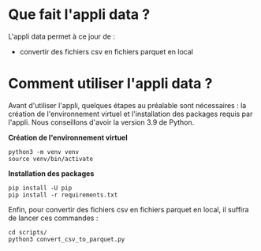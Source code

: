 # Que fait l'appli data ?

L'appli data permet à ce jour de :
- convertir des fichiers csv en fichiers parquet en local

# Comment utiliser l'appli data ?

Avant d'utiliser l'appli, quelques étapes au préalable sont nécessaires : la création de l'environnement virtuel
et l'installation des packages requis par l'appli. Nous conseillons d'avoir la version 3.9 de Python.

**Création de l'environnement virtuel**
```
python3 -m venv venv
source venv/bin/activate
```

**Installation des packages**
```
pip install -U pip
pip install -r requirements.txt
```

Enfin, pour convertir des fichiers csv en fichiers parquet en local, il suffira de lancer ces commandes :
```
cd scripts/
python3 convert_csv_to_parquet.py
```


